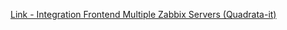 [Link - Integration Frontend Multiple Zabbix Servers (Quadrata-it)](https://github.com/Quadrata-it/octo-zab)
